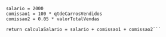 ```function calculaSalario(qtdeCarrosVendidos, valorTotalVendas) {
 salario = 2000
 comissao1 = 100 * qtdeCarrosVendidos
 comissao2 = 0.05 * valorTotalVendas
 
 return calculaSalario = salario + comissao1 + comissao2``` 